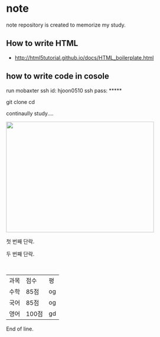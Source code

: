 # note


 note repository is created to memorize my study. 
 
## How to write HTML
* http://html5tutorial.github.io/docs/HTML_boilerplate.html
 
## how to write code in cosole

run mobaxter 
ssh id: hjoon0510
ssh pass: *****


git clone <heonjoon-address>
cd <heonjoon-address>


continaully study....
 
 
 
<img src=http://invain.mooo.com/~hjoon0510/HyunJun.jpg height="300" width="400"> </img>
 
  <p>첫 번째 단락.</p>
  <p>두 번째 단락.</p>

 <table>
  <tbody>
    <tr>
        <td>과목</td>
        <td>점수</td>
        <td>평 </td>
    </tr>
    <tr>
        <td>수학</td>
        <td>85점</td>
        <td>og</td>
    </tr>
    <tr>
        <td>국어</td>
        <td>85점</td>
        <td>og</td>
    </tr>
       <tr>
        <td>영어</td>
        <td>100점</td>
        <td>gd</td>
   </tr>
  </tbody>
</table>
 
 End of line. 
 
